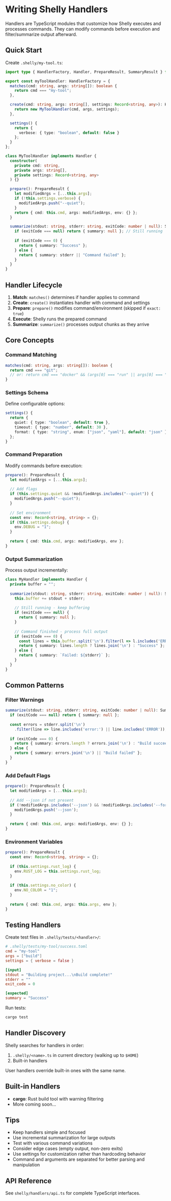 # Writing Shelly Handlers

Handlers are TypeScript modules that customize how Shelly executes and processes commands. They can modify commands before execution and filter/summarize output afterward.

## Quick Start

Create `.shelly/my-tool.ts`:

```typescript
import type { HandlerFactory, Handler, PrepareResult, SummaryResult } from "./api.ts";

export const myToolHandler: HandlerFactory = {
  matches(cmd: string, args: string[]): boolean {
    return cmd === "my-tool";
  },

  create(cmd: string, args: string[], settings: Record<string, any>): Handler {
    return new MyToolHandler(cmd, args, settings);
  },

  settings() {
    return {
      verbose: { type: "boolean", default: false }
    };
  }
};

class MyToolHandler implements Handler {
  constructor(
    private cmd: string,
    private args: string[],
    private settings: Record<string, any>
  ) {}

  prepare(): PrepareResult {
    let modifiedArgs = [...this.args];
    if (!this.settings.verbose) {
      modifiedArgs.push("--quiet");
    }
    return { cmd: this.cmd, args: modifiedArgs, env: {} };
  }

  summarize(stdout: string, stderr: string, exitCode: number | null): SummaryResult {
    if (exitCode === null) return { summary: null }; // Still running
    
    if (exitCode === 0) {
      return { summary: "Success" };
    } else {
      return { summary: stderr || "Command failed" };
    }
  }
}
```

## Handler Lifecycle

1. **Match**: `matches()` determines if handler applies to command
2. **Create**: `create()` instantiates handler with command and settings
3. **Prepare**: `prepare()` modifies command/environment (skipped if `exact: true`)
4. **Execute**: Shelly runs the prepared command
5. **Summarize**: `summarize()` processes output chunks as they arrive

## Core Concepts

### Command Matching

```typescript
matches(cmd: string, args: string[]): boolean {
  return cmd === "git";
  // or: return cmd === "docker" && (args[0] === "run" || args[0] === "exec");
}
```

### Settings Schema

Define configurable options:

```typescript
settings() {
  return {
    quiet: { type: "boolean", default: true },
    timeout: { type: "number", default: 30 },
    format: { type: "string", enum: ["json", "yaml"], default: "json" }
  };
}
```

### Command Preparation

Modify commands before execution:

```typescript
prepare(): PrepareResult {
  let modifiedArgs = [...this.args];
  
  // Add flags
  if (this.settings.quiet && !modifiedArgs.includes("--quiet")) {
    modifiedArgs.push("--quiet");
  }
  
  // Set environment
  const env: Record<string, string> = {};
  if (this.settings.debug) {
    env.DEBUG = "1";
  }
  
  return { cmd: this.cmd, args: modifiedArgs, env };
}
```

### Output Summarization

Process output incrementally:

```typescript
class MyHandler implements Handler {
  private buffer = "";
  
  summarize(stdout: string, stderr: string, exitCode: number | null): SummaryResult {
    this.buffer += stdout + stderr;
    
    // Still running - keep buffering
    if (exitCode === null) {
      return { summary: null };
    }
    
    // Command finished - process full output
    if (exitCode === 0) {
      const lines = this.buffer.split('\n').filter(l => l.includes('ERROR'));
      return { summary: lines.length ? lines.join('\n') : "Success" };
    } else {
      return { summary: `Failed: ${stderr}` };
    }
  }
}
```

## Common Patterns

### Filter Warnings

```typescript
summarize(stdout: string, stderr: string, exitCode: number | null): SummaryResult {
  if (exitCode === null) return { summary: null };
  
  const errors = stderr.split('\n')
    .filter(line => line.includes('error:') || line.includes('ERROR'));
  
  if (exitCode === 0) {
    return { summary: errors.length ? errors.join('\n') : "Build succeeded" };
  } else {
    return { summary: errors.join('\n') || "Build failed" };
  }
}
```

### Add Default Flags

```typescript
prepare(): PrepareResult {
  let modifiedArgs = [...this.args];
  
  // Add --json if not present
  if (!modifiedArgs.includes('--json') && !modifiedArgs.includes('--format')) {
    modifiedArgs.push('--json');
  }
  
  return { cmd: this.cmd, args: modifiedArgs, env: {} };
}
```

### Environment Variables

```typescript
prepare(): PrepareResult {
  const env: Record<string, string> = {};
  
  if (this.settings.rust_log) {
    env.RUST_LOG = this.settings.rust_log;
  }
  
  if (this.settings.no_color) {
    env.NO_COLOR = "1";
  }
  
  return { cmd: this.cmd, args: this.args, env };
}
```

## Testing Handlers

Create test files in `.shelly/tests/<handler>/`:

```toml
# .shelly/tests/my-tool/success.toml
cmd = "my-tool"
args = ["build"]
settings = { verbose = false }

[input]
stdout = "Building project...\nBuild complete!"
stderr = ""
exit_code = 0

[expected]
summary = "Success"
```

Run tests:
```bash
cargo test
```

## Handler Discovery

Shelly searches for handlers in order:
1. `.shelly/<name>.ts` in current directory (walking up to `$HOME`)
2. Built-in handlers

User handlers override built-in ones with the same name.

## Built-in Handlers

- **cargo**: Rust build tool with warning filtering
- More coming soon...

## Tips

- Keep handlers simple and focused
- Use incremental summarization for large outputs
- Test with various command variations
- Consider edge cases (empty output, non-zero exits)
- Use settings for customization rather than hardcoding behavior
- Command and arguments are separated for better parsing and manipulation

## API Reference

See `shelly/handlers/api.ts` for complete TypeScript interfaces.
